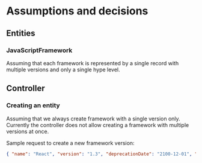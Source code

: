# Assumptions and decisions

## Entities

### JavaScriptFramework

Assuming that each framework is represented by a single record with multiple versions and only a single hype level.

## Controller

### Creating an entity

Assuming that we always create framework with a single version only. Currently the controller does not allow creating a framework with multiple versions at once.

Sample request to create a new framework version:

```json
{ "name": "React", "version": "1.3", "deprecationDate": "2100-12-01", "hypeLevel": 4.2 }
```
